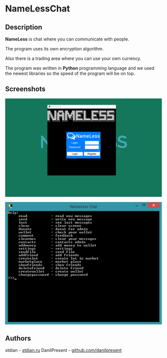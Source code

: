 
# NameLessChat

## Description

**NameLess** is chat where you can communicate with people.

The program uses its own encryption algorithm.

Also there is a trading area where you can use your own currency.

The program was written in **Python** programming language and we used the newest libraries so the speed of the program will be on top.

## Screenshots

![Screenshot 1](https://raw.githubusercontent.com/NameLessCorporation/NameLessChat/master/docs/screenshots/1.png)

![Screenshot 2](https://raw.githubusercontent.com/NameLessCorporation/NameLessChat/master/docs/screenshots/2.png)

## Authors

stdian - [stdian.ru](http://stdian.ru)
DanilPresent - [github.com/danilpresent](https://github.com/danilpresent)
